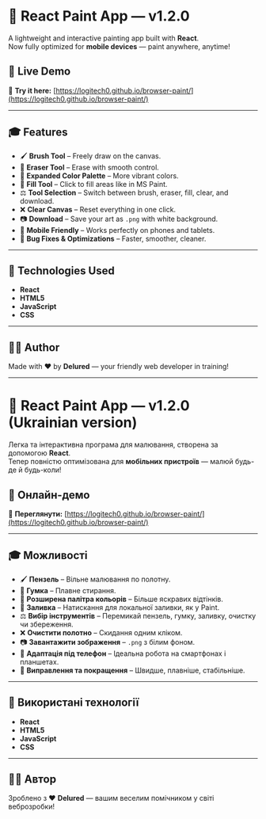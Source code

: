 # 🌟 React Paint App — v1.2.0

A lightweight and interactive painting app built with **React**.  
Now fully optimized for **mobile devices** — paint anywhere, anytime!

## 🌈 Live Demo

🎨 **Try it here:** [https://logitech0.github.io/browser-paint/](https://logitech0.github.io/browser-paint/)

---

## 🎓 Features

- 🖌️ **Brush Tool** – Freely draw on the canvas.  
- 🧽 **Eraser Tool** – Erase with smooth control.  
- 🌈 **Expanded Color Palette** – More vibrant colors.  
- 🎨 **Fill Tool** – Click to fill areas like in MS Paint.  
- ⚖️ **Tool Selection** – Switch between brush, eraser, fill, clear, and download.  
- ❌ **Clear Canvas** – Reset everything in one click.  
- 📷 **Download** – Save your art as `.png` with white background.  
- 📱 **Mobile Friendly** – Works perfectly on phones and tablets.  
- 🐞 **Bug Fixes & Optimizations** – Faster, smoother, cleaner.

---

## 🚀 Technologies Used

- **React**
- **HTML5**
- **JavaScript**
- **CSS**

---

## 👨‍💼 Author

Made with ❤️ by **Delured** — your friendly web developer in training!

---

# 🌟 React Paint App — v1.2.0 (Ukrainian version)

Легка та інтерактивна програма для малювання, створена за допомогою **React**.  
Тепер повністю оптимізована для **мобільних пристроїв** — малюй будь-де й будь-коли!

## 🌈 Онлайн-демо

🎨 **Переглянути:** [https://logitech0.github.io/browser-paint/](https://logitech0.github.io/browser-paint/)

---

## 🎓 Можливості

- 🖌️ **Пензель** – Вільне малювання по полотну.  
- 🧽 **Гумка** – Плавне стирання.  
- 🌈 **Розширена палітра кольорів** – Більше яскравих відтінків.  
- 🎨 **Заливка** – Натискання для локальної заливки, як у Paint.  
- ⚖️ **Вибір інструментів** – Перемикай пензель, гумку, заливку, очистку чи збереження.  
- ❌ **Очистити полотно** – Скидання одним кліком.  
- 📷 **Завантажити зображення** – `.png` з білим фоном.  
- 📱 **Адаптація під телефон** – Ідеальна робота на смартфонах і планшетах.  
- 🐞 **Виправлення та покращення** – Швидше, плавніше, стабільніше.

---

## 🚀 Використані технології

- **React**
- **HTML5**
- **JavaScript**
- **CSS**

---

## 👨‍💼 Автор

Зроблено з ❤️ **Delured** — вашим веселим помічником у світі веброзробки!